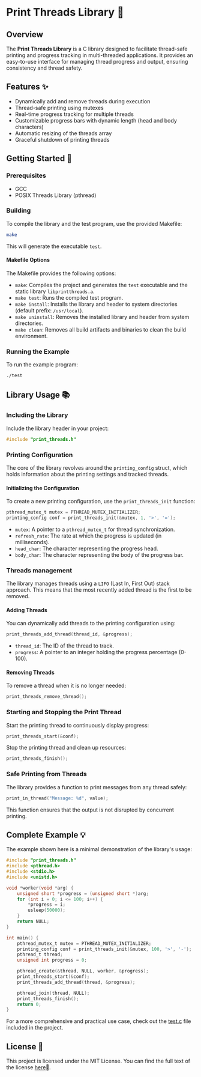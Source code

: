 # Print Threads Library 🧵

## Overview

The **Print Threads Library** is a C library designed to facilitate thread-safe printing and progress tracking in
multi-threaded applications. It provides an easy-to-use interface for managing thread progress and output, ensuring
consistency and thread safety.

## Features ✨

- Dynamically add and remove threads during execution
- Thread-safe printing using mutexes
- Real-time progress tracking for multiple threads
- Customizable progress bars with dynamic length (head and body characters)
- Automatic resizing of the threads array
- Graceful shutdown of printing threads

## Getting Started 🚀

### Prerequisites

- GCC
- POSIX Threads Library (pthread)

### Building

To compile the library and the test program, use the provided Makefile:

```bash
make
```

This will generate the executable `test`.

#### Makefile Options

The Makefile provides the following options:

- `make`: Compiles the project and generates the `test` executable and the static library `libprintthreads.a`.
- `make test`: Runs the compiled test program.
- `make install`: Installs the library and header to system directories (default prefix: `/usr/local`).
- `make uninstall`: Removes the installed library and header from system directories.
- `make clean`: Removes all build artifacts and binaries to clean the build environment.

### Running the Example

To run the example program:

```bash
./test
```

## Library Usage 📚

### Including the Library

Include the library header in your project:

```c
#include "print_threads.h"
```

### Printing Configuration

The core of the library revolves around the `printing_config` struct, which holds information about the printing
settings and tracked threads.

#### Initializing the Configuration

To create a new printing configuration, use the `print_threads_init` function:

```c
pthread_mutex_t mutex = PTHREAD_MUTEX_INITIALIZER;
printing_config conf = print_threads_init(&mutex, 1, '>', '=');
```

- `mutex`: A pointer to a `pthread_mutex_t` for thread synchronization.
- `refresh_rate`: The rate at which the progress is updated (in milliseconds).
- `head_char`: The character representing the progress head.
- `body_char`: The character representing the body of the progress bar.

### Threads management

The library manages threads using a `LIFO` (Last In, First Out) stack approach. This means that the most recently added
thread is the first to be removed.

#### Adding Threads

You can dynamically add threads to the printing configuration using:

```c
print_threads_add_thread(thread_id, &progress);
```

- `thread_id`: The ID of the thread to track.
- `progress`: A pointer to an integer holding the progress percentage (0-100).

#### Removing Threads

To remove a thread when it is no longer needed:

```c
print_threads_remove_thread();
```

### Starting and Stopping the Print Thread

Start the printing thread to continuously display progress:

```c
print_threads_start(&conf);
```

Stop the printing thread and clean up resources:

```c
print_threads_finish();
```

### Safe Printing from Threads

The library provides a function to print messages from any thread safely:

```c
print_in_thread("Message: %d", value);
```

This function ensures that the output is not disrupted by concurrent printing.

## Complete Example 💡

The example shown here is a minimal demonstration of the library's usage:

```c
#include "print_threads.h"
#include <pthread.h>
#include <stdio.h>
#include <unistd.h>

void *worker(void *arg) {
    unsigned short *progress = (unsigned short *)arg;
    for (int i = 0; i <= 100; i++) {
        *progress = i;
        usleep(50000);
    }
    return NULL;
}

int main() {
    pthread_mutex_t mutex = PTHREAD_MUTEX_INITIALIZER;
    printing_config conf = print_threads_init(&mutex, 100, '>', '-');
    pthread_t thread;
    unsigned int progress = 0;

    pthread_create(&thread, NULL, worker, &progress);
    print_threads_start(&conf);
    print_threads_add_thread(thread, &progress);

    pthread_join(thread, NULL);
    print_threads_finish();
    return 0;
}
```

For a more comprehensive and practical use case, check out the [test.c](./tests/test.c) file included in the project.

## License 📜

This project is licensed under the MIT License. You can find the full text of the license [here](./LICENSE)📄.
